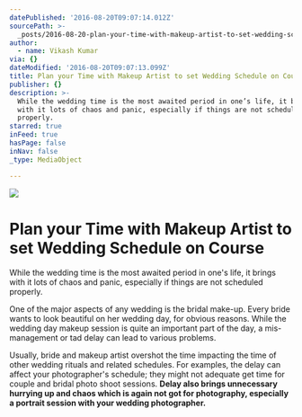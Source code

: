 ```yaml
---
datePublished: '2016-08-20T09:07:14.012Z'
sourcePath: >-
  _posts/2016-08-20-plan-your-time-with-makeup-artist-to-set-wedding-schedule-on.md
author:
  - name: Vikash Kumar
via: {}
dateModified: '2016-08-20T09:07:13.099Z'
title: Plan your Time with Makeup Artist to set Wedding Schedule on Course
publisher: {}
description: >-
  While the wedding time is the most awaited period in one’s life, it brings
  with it lots of chaos and panic, especially if things are not scheduled
  properly. 
starred: true
inFeed: true
hasPage: false
inNav: false
_type: MediaObject

---
```

![](https://the-grid-user-content.s3-us-west-2.amazonaws.com/13222d94-f9cd-4129-8e46-a39420e9f006.jpg)

# **Plan your Time with Makeup Artist to set Wedding Schedule on Course**

While the wedding time is the most awaited period in one's life, it brings with it lots of chaos and panic, especially if things are not scheduled properly. 

One of the major aspects of any wedding is the bridal make-up. Every bride wants to look beautiful on her wedding day, for obvious reasons. While the wedding day makeup session is quite an important part of the day, a mis-management or tad delay can lead to various problems.

Usually, bride and makeup artist overshot the time impacting the time of other wedding rituals and related schedules. For examples, the delay can affect your photographer's schedule; they might not adequate get time for couple and bridal photo shoot sessions. **Delay also brings unnecessary hurrying up and chaos which is again not got for photography, especially a portrait session with your wedding photographer.**
